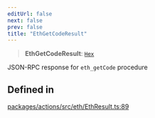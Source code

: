 ```yaml
---
editUrl: false
next: false
prev: false
title: "EthGetCodeResult"
---
```


> **EthGetCodeResult**: [`Hex`](/reference/tevm/actions/type-aliases/hex/)

JSON-RPC response for `eth_getCode` procedure

## Defined in

[packages/actions/src/eth/EthResult.ts:89](https://github.com/evmts/tevm-monorepo/blob/main/packages/actions/src/eth/EthResult.ts#L89)
